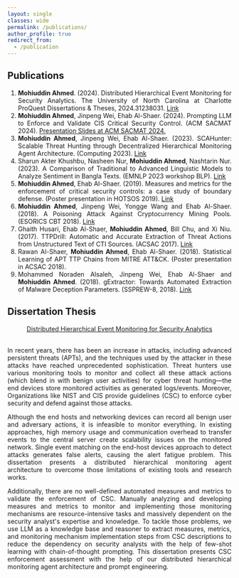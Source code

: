 ```yaml
---
layout: single
classes: wide
permalink: /publications/
author_profile: true
redirect_from:
  - /publication
---
```

## Publications
<div style="text-align: justify">
<ol>
<li><b>Mohiuddin Ahmed</b>. (2024). Distributed Hierarchical Event Monitoring for Security Analytics. The University of North Carolina at Charlotte ProQuest Dissertations & Theses, 2024.31238031. <a href = "https://www.proquest.com/docview/3047710876/fulltextPDF/663A871EB9DB4724PQ?sourcetype=Dissertations%20&%20Theses">Link</a></li>
<li><b>Mohiuddin Ahmed</b>, Jinpeng Wei, Ehab Al-Shaer. (2024). Prompting LLM to Enforce and Validate CIS Critical Security Control. (ACM SACMAT 2024). <a href = "/../presentation/SACMAT_2024_presentation.pptx">Presentation Slides at ACM SACMAT 2024.</a></li>
<li><b>Mohiuddin Ahmed</b>, Jinpeng Wei, Ehab Al-Shaer. (2023). SCAHunter: Scalable Threat Hunting through Decentralized Hierarchical Monitoring Agent Architecture. (Computing 2023). <a href = "https://doi.org/10.1007/978-3-031-37963-5_88">Link</a></li>
<li>Sharun Akter Khushbu, Nasheen Nur, <b>Mohiuddin Ahmed</b>, Nashtarin Nur. (2023). A Comparison of Traditional to Advanced Linguistic Models to Analyze Sentiment in Bangla Texts. (EMNLP 2023 workshop BLP). <a href = "https://aclanthology.org/2023.banglalp-1.38/">Link</a></li>
<li><b>Mohiuddin Ahmed</b>, Ehab Al-Shaer. (2019). Measures and metrics for the enforcement of critical security controls: a case study of boundary defense. (Poster presentation in HOTSOS 2019). <a href = "https://dl.acm.org/doi/abs/10.1145/3314058.3317730">Link</a></li>
<li><b>Mohiuddin Ahmed</b>, Jinpeng Wei, Yongge Wang and Ehab Al-Shaer. (2018). A Poisoning Attack Against Cryptocurrency Mining Pools. (ESORICS CBT 2018). <a href = "https://link.springer.com/chapter/10.1007/978-3-030-00305-0_11">Link</a></li>
<li>Ghaith Husari, Ehab Al-Shaer, <b>Mohiuddin Ahmed</b>, Bill Chu, and Xi Niu. (2017). TTPDrill: Automatic and Accurate Extraction of Threat Actions from Unstructured Text of CTI Sources. (ACSAC 2017). <a href = "https://dl.acm.org/doi/abs/10.1145/3134600.3134646">Link</a></li>
<li>Rawan Al-Shaer, <b>Mohiuddin Ahmed</b>, Ehab Al-Shaer. (2018). Statistical Learning of APT TTP Chains from MITRE ATT&CK. (Poster presentation in ACSAC 2018).</li>
<li>Mohammed Noraden Alsaleh, Jinpeng Wei, Ehab Al-Shaer and <b>Mohiuddin Ahmed</b>.  (2018). gExtractor: Towards Automated Extraction of Malware Deception Parameters. (SSPREW-8, 2018). <a href = "https://dl.acm.org/doi/abs/10.1145/3289239.3289244">Link</a></li>
</ol>
</div>

## Dissertation Thesis
[<center>Distributed Hierarchical Event Monitoring for Security Analytics</center>](https://www.proquest.com/docview/3047710876/fulltextPDF/663A871EB9DB4724PQ?sourcetype=Dissertations%20&%20Theses)<br>
<div style="text-align: justify">
In recent years, there has been an increase in attacks, including advanced persistent threats (APTs), and the techniques used by the attacker in these attacks have reached unprecedented sophistication. Threat hunters use various monitoring tools to monitor and collect all these attack actions (which blend in with benign user activities) for cyber threat hunting—the end devices store monitored activities as generated logs/events. Moreover, Organizations like NIST and CIS provide guidelines (CSC) to enforce cyber security and defend against those attacks.

Although the end hosts and networking devices can record all benign user and adversary actions, it is infeasible to monitor everything. In existing approaches, high memory usage and communication overhead to transfer events to the central server create scalability issues on the monitored network. Single event matching on the end-host devices approach to detect attacks generates false alerts, causing the alert fatigue problem. This dissertation presents a distributed hierarchical monitoring agent architecture to overcome those limitations of existing tools and research works.

Additionally, there are no well-defined automated measures and metrics to validate the enforcement of CSC. Manually analyzing and developing measures and metrics to monitor and implementing those monitoring mechanisms are resource-intensive tasks and massively dependent on the security analyst's expertise and knowledge. To tackle those problems, we use LLM as a knowledge base and reasoner to extract measures, metrics, and monitoring mechanism implementation steps from CSC descriptions to reduce the dependency on security analysts with the help of few-shot learning with chain-of-thought prompting. This dissertation presents CSC enforcement assessment with the help of our distributed hierarchical monitoring agent architecture and prompt engineering.
</div>